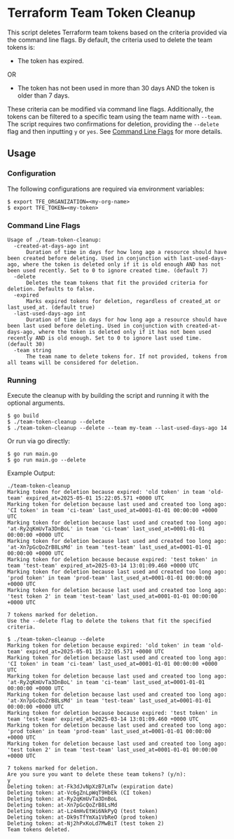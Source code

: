 # Terraform Team Token Cleanup

This script deletes Terraform team tokens based on the criteria provided via the command line flags.
By default, the criteria used to delete the team tokens is:

- The token has expired.

OR

- The token has not been used in more than 30 days AND the token is older than 7 days.

These criteria can be modified via command line flags. Additionally, the tokens can be filtered to
a specific team using the team name with `--team`. The script requires two confirmations for deletion,
providing the `--delete` flag and then inputting `y` or `yes`. See [Command Line Flags](#command-line-flags)
for more details.

## Usage

### Configuration

The following configurations are required via environment variables:

```
$ export TFE_ORGANIZATION=<my-org-name>
$ export TFE_TOKEN=<my-token>
```

### Command Line Flags

```
Usage of ./team-token-cleanup:
  -created-at-days-ago int
      Duration of time in days for how long ago a resource should have been created before deleting. Used in conjunction with last-used-days-ago, where the token is deleted only if it is old enough AND has not been used recently. Set to 0 to ignore created time. (default 7)
  -delete
      Deletes the team tokens that fit the provided criteria for deletion. Defaults to false.
  -expired
      Marks expired tokens for deletion, regardless of created_at or last_used_at. (default true)
  -last-used-days-ago int
      Duration of time in days for how long ago a resource should have been last used before deleting. Used in conjunction with created-at-days-ago, where the token is deleted only if it has not been used recently AND is old enough. Set to 0 to ignore last used time. (default 30)
  -team string
      The team name to delete tokens for. If not provided, tokens from all teams will be considered for deletion.
```


### Running

Execute the cleanup with by building the script and running it with the optional arguments.

```
$ go build
$ ./team-token-cleanup --delete
$ ./team-token-cleanup --delete --team my-team --last-used-days-ago 14
```

Or run via go directly:

```
$ go run main.go
$ go run main.go --delete
```

Example Output:

```
./team-token-cleanup
Marking token for deletion because expired: 'old token' in team 'old-team' expired_at=2025-05-01 15:22:05.571 +0000 UTC
Marking token for deletion because last used and created too long ago: 'CI token' in team 'ci-team' last_used_at=0001-01-01 00:00:00 +0000 UTC
Marking token for deletion because last used and created too long ago: 'at-Ry2qKmUvTa3DnBoL' in team 'ci-team' last_used_at=0001-01-01 00:00:00 +0000 UTC
Marking token for deletion because last used and created too long ago: 'at-Xn7pGcQoZrB8LsMd' in team 'test-team' last_used_at=0001-01-01 00:00:00 +0000 UTC
Marking token for deletion because because expired: 'test token' in team 'test-team' expired_at=2025-03-14 13:01:09.460 +0000 UTC
Marking token for deletion because last used and created too long ago: 'prod token' in team 'prod-team' last_used_at=0001-01-01 00:00:00 +0000 UTC
Marking token for deletion because last used and created too long ago: 'test token 2' in team 'test-team' last_used_at=0001-01-01 00:00:00 +0000 UTC

7 tokens marked for deletion.
Use the --delete flag to delete the tokens that fit the specified criteria.
```

```
$ ./team-token-cleanup --delete
Marking token for deletion because expired: 'old token' in team 'old-team' expired_at=2025-05-01 15:22:05.571 +0000 UTC
Marking token for deletion because last used and created too long ago: 'CI token' in team 'ci-team' last_used_at=0001-01-01 00:00:00 +0000 UTC
Marking token for deletion because last used and created too long ago: 'at-Ry2qKmUvTa3DnBoL' in team 'ci-team' last_used_at=0001-01-01 00:00:00 +0000 UTC
Marking token for deletion because last used and created too long ago: 'at-Xn7pGcQoZrB8LsMd' in team 'test-team' last_used_at=0001-01-01 00:00:00 +0000 UTC
Marking token for deletion because because expired: 'test token' in team 'test-team' expired_at=2025-03-14 13:01:09.460 +0000 UTC
Marking token for deletion because last used and created too long ago: 'prod token' in team 'prod-team' last_used_at=0001-01-01 00:00:00 +0000 UTC
Marking token for deletion because last used and created too long ago: 'test token 2' in team 'test-team' last_used_at=0001-01-01 00:00:00 +0000 UTC

7 tokens marked for deletion.
Are you sure you want to delete these team tokens? (y/n):
y
Deleting token: at-Fk3dJvNpXzB7LmTw (expiration date)
Deleting token: at-Vc6gZnLpWqT9HbEk (CI token)
Deleting token: at-Ry2qKmUvTa3DnBoL
Deleting token: at-Xn7pGcQoZrB8LsMd
Deleting token: at-Lz4mHvEtWi6NkPyQ (test token)
Deleting token: at-Dk9sTfYmXa1VbReO (prod token)
Deleting token: at-Nj2hPxKoLd7MwBiT (test token 2)
Team tokens deleted.
```
